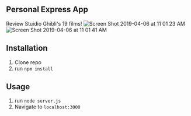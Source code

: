 ## Personal Express App
Review Stuidio Ghibli's 19 films!
![Screen Shot 2019-04-06 at 11 01 23 AM](https://user-images.githubusercontent.com/45410954/55671212-8cdbe400-585b-11e9-8579-77de19fe136e.png)
![Screen Shot 2019-04-06 at 11 01 41 AM](https://user-images.githubusercontent.com/45410954/55671214-91a09800-585b-11e9-8f59-1bc86e721098.png)

## Installation

1. Clone repo
2. run `npm install`

## Usage

1. run `node server.js`
2. Navigate to `localhost:3000`
